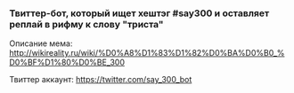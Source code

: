 ### Твиттер-бот, который ищет хештэг #say300 и оставляет реплай в рифму к слову "триста" 

Описание мема: http://wikireality.ru/wiki/%D0%A8%D1%83%D1%82%D0%BA%D0%B0_%D0%BF%D1%80%D0%BE_300

Твиттер аккаунт: https://twitter.com/say_300_bot
